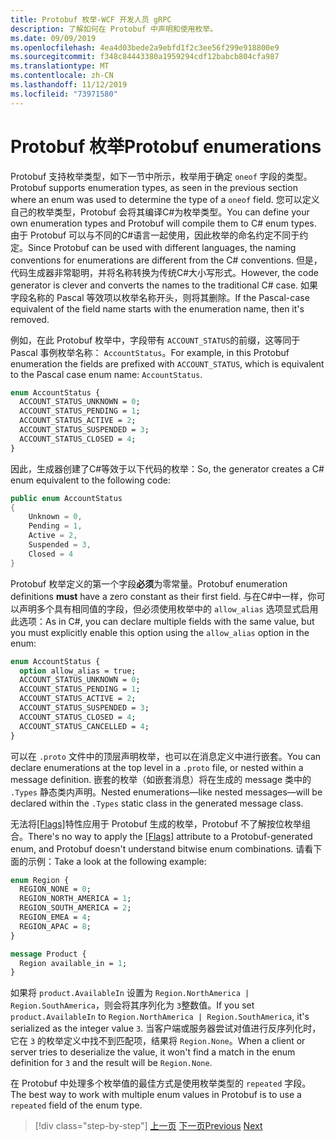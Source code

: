 ```yaml
---
title: Protobuf 枚举-WCF 开发人员 gRPC
description: 了解如何在 Protobuf 中声明和使用枚举。
ms.date: 09/09/2019
ms.openlocfilehash: 4ea4d03bede2a9ebfd1f2c3ee56f299e918800e9
ms.sourcegitcommit: f348c84443380a1959294cdf12babcb804cfa987
ms.translationtype: MT
ms.contentlocale: zh-CN
ms.lasthandoff: 11/12/2019
ms.locfileid: "73971580"
---
```

# <a name="protobuf-enumerations"></a><span data-ttu-id="973fc-103">Protobuf 枚举</span><span class="sxs-lookup"><span data-stu-id="973fc-103">Protobuf enumerations</span></span>

<span data-ttu-id="973fc-104">Protobuf 支持枚举类型，如下一节中所示，枚举用于确定 `oneof` 字段的类型。</span><span class="sxs-lookup"><span data-stu-id="973fc-104">Protobuf supports enumeration types, as seen in the previous section where an enum was used to determine the type of a `oneof` field.</span></span> <span data-ttu-id="973fc-105">您可以定义自己的枚举类型，Protobuf 会将其编译C#为枚举类型。</span><span class="sxs-lookup"><span data-stu-id="973fc-105">You can define your own enumeration types and Protobuf will compile them to C# enum types.</span></span> <span data-ttu-id="973fc-106">由于 Protobuf 可以与不同的C#语言一起使用，因此枚举的命名约定不同于约定。</span><span class="sxs-lookup"><span data-stu-id="973fc-106">Since Protobuf can be used with different languages, the naming conventions for enumerations are different from the C# conventions.</span></span> <span data-ttu-id="973fc-107">但是，代码生成器非常聪明，并将名称转换为传统C#大小写形式。</span><span class="sxs-lookup"><span data-stu-id="973fc-107">However, the code generator is clever and converts the names to the traditional C# case.</span></span> <span data-ttu-id="973fc-108">如果字段名称的 Pascal 等效项以枚举名称开头，则将其删除。</span><span class="sxs-lookup"><span data-stu-id="973fc-108">If the Pascal-case equivalent of the field name starts with the enumeration name, then it's removed.</span></span>

<span data-ttu-id="973fc-109">例如，在此 Protobuf 枚举中，字段带有 `ACCOUNT_STATUS`的前缀，这等同于 Pascal 事例枚举名称： `AccountStatus`。</span><span class="sxs-lookup"><span data-stu-id="973fc-109">For example, in this Protobuf enumeration the fields are prefixed with `ACCOUNT_STATUS`, which is equivalent to the Pascal case enum name: `AccountStatus`.</span></span>

```protobuf
enum AccountStatus {
  ACCOUNT_STATUS_UNKNOWN = 0;
  ACCOUNT_STATUS_PENDING = 1;
  ACCOUNT_STATUS_ACTIVE = 2;
  ACCOUNT_STATUS_SUSPENDED = 3;
  ACCOUNT_STATUS_CLOSED = 4;
}
```

<span data-ttu-id="973fc-110">因此，生成器创建了C#等效于以下代码的枚举：</span><span class="sxs-lookup"><span data-stu-id="973fc-110">So, the generator creates a C# enum equivalent to the following code:</span></span>

```csharp
public enum AccountStatus
{
    Unknown = 0,
    Pending = 1,
    Active = 2,
    Suspended = 3,
    Closed = 4
}
```

<span data-ttu-id="973fc-111">Protobuf 枚举定义的第一个字段**必须**为零常量。</span><span class="sxs-lookup"><span data-stu-id="973fc-111">Protobuf enumeration definitions **must** have a zero constant as their first field.</span></span> <span data-ttu-id="973fc-112">与在C#中一样，你可以声明多个具有相同值的字段，但必须使用枚举中的 `allow_alias` 选项显式启用此选项：</span><span class="sxs-lookup"><span data-stu-id="973fc-112">As in C#, you can declare multiple fields with the same value, but you must explicitly enable this option using the `allow_alias` option in the enum:</span></span>

```protobuf
enum AccountStatus {
  option allow_alias = true;
  ACCOUNT_STATUS_UNKNOWN = 0;
  ACCOUNT_STATUS_PENDING = 1;
  ACCOUNT_STATUS_ACTIVE = 2;
  ACCOUNT_STATUS_SUSPENDED = 3;
  ACCOUNT_STATUS_CLOSED = 4;
  ACCOUNT_STATUS_CANCELLED = 4;
}
```

<span data-ttu-id="973fc-113">可以在 `.proto` 文件中的顶层声明枚举，也可以在消息定义中进行嵌套。</span><span class="sxs-lookup"><span data-stu-id="973fc-113">You can declare enumerations at the top level in a `.proto` file, or nested within a message definition.</span></span> <span data-ttu-id="973fc-114">嵌套的枚举（如嵌套消息）将在生成的 message 类中的 `.Types` 静态类内声明。</span><span class="sxs-lookup"><span data-stu-id="973fc-114">Nested enumerations—like nested messages—will be declared within the `.Types` static class in the generated message class.</span></span>

<span data-ttu-id="973fc-115">无法将[[Flags]](xref:System.FlagsAttribute)特性应用于 Protobuf 生成的枚举，Protobuf 不了解按位枚举组合。</span><span class="sxs-lookup"><span data-stu-id="973fc-115">There's no way to apply the [[Flags]](xref:System.FlagsAttribute) attribute to a Protobuf-generated enum, and Protobuf doesn't understand bitwise enum combinations.</span></span> <span data-ttu-id="973fc-116">请看下面的示例：</span><span class="sxs-lookup"><span data-stu-id="973fc-116">Take a look at the following example:</span></span>

```protobuf
enum Region {
  REGION_NONE = 0;
  REGION_NORTH_AMERICA = 1;
  REGION_SOUTH_AMERICA = 2;
  REGION_EMEA = 4;
  REGION_APAC = 8;
}

message Product {
  Region available_in = 1;
}
```

<span data-ttu-id="973fc-117">如果将 `product.AvailableIn` 设置为 `Region.NorthAmerica | Region.SouthAmerica`，则会将其序列化为 `3`整数值。</span><span class="sxs-lookup"><span data-stu-id="973fc-117">If you set `product.AvailableIn` to `Region.NorthAmerica | Region.SouthAmerica`, it's serialized as the integer value `3`.</span></span> <span data-ttu-id="973fc-118">当客户端或服务器尝试对值进行反序列化时，它在 `3` 的枚举定义中找不到匹配项，结果将 `Region.None`。</span><span class="sxs-lookup"><span data-stu-id="973fc-118">When a client or server tries to deserialize the value, it won't find a match in the enum definition for `3` and the result will be `Region.None`.</span></span>

<span data-ttu-id="973fc-119">在 Protobuf 中处理多个枚举值的最佳方式是使用枚举类型的 `repeated` 字段。</span><span class="sxs-lookup"><span data-stu-id="973fc-119">The best way to work with multiple enum values in Protobuf is to use a `repeated` field of the enum type.</span></span>

>[!div class="step-by-step"]
><span data-ttu-id="973fc-120">[上一页](protobuf-any-oneof.md)
>[下一页](protobuf-maps.md)</span><span class="sxs-lookup"><span data-stu-id="973fc-120">[Previous](protobuf-any-oneof.md)
[Next](protobuf-maps.md)</span></span>

